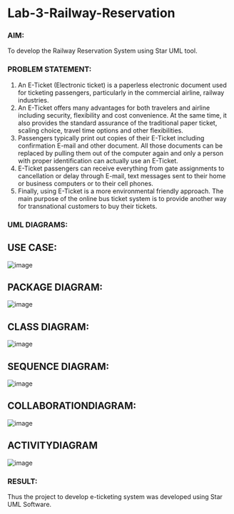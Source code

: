 # Lab-3-Railway-Reservation

### AIM:
To develop the Railway Reservation System using Star UML tool.
### PROBLEM STATEMENT:
1. An E-Ticket (Electronic ticket) is a paperless electronic document used for ticketing
passengers, particularly in the commercial airline, railway industries.
2. An E-Ticket offers many advantages for both travelers and airline including security,
flexibility and cost convenience. At the same time, it also provides the standard assurance of
the traditional paper ticket, scaling choice, travel time options and other flexibilities. 
3. Passengers typically print out copies of their E-Ticket including confirmation E-mail
and other document. All those documents can be replaced by pulling them out of the computer
again and only a person with proper identification can actually use an E-Ticket.
4. E-Ticket passengers can receive everything from gate assignments to cancellation or
delay through E-mail, text messages sent to their home or business computers or to their cell
phones.
5. Finally, using E-Ticket is a more environmental friendly approach. The main purpose
of the online bus ticket system is to provide another way for transnational customers to buy
their tickets.
### UML DIAGRAMS:
## USE CASE:
![image](https://github.com/user-attachments/assets/b7948365-0af3-4e2f-b6ce-23744638d61a)

## PACKAGE DIAGRAM:
![image](https://github.com/user-attachments/assets/b14d35d4-f50e-4439-af9e-849a20b0227a)

## CLASS DIAGRAM:
![image](https://github.com/user-attachments/assets/9be503ad-d0dd-4ecc-9e90-63b1b161ab15)

## SEQUENCE DIAGRAM:
![image](https://github.com/user-attachments/assets/00fdb8f6-60a5-4175-9f5c-3af01e12d209)

## COLLABORATIONDIAGRAM:
![image](https://github.com/user-attachments/assets/e4cd76b8-9706-44a4-a44d-98f379b505aa)

## ACTIVITYDIAGRAM
![image](https://github.com/user-attachments/assets/45504ac2-d1e2-4dfc-baa7-33ac3cc415d2)


### RESULT:
Thus the project to develop e-ticketing system was developed using Star UML Software.
